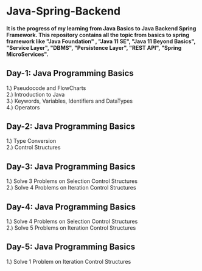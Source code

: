# Java-Spring-Backend
#### It is the progress of my learning from Java Basics to Java Backend Spring Framework. This repository contains all the topic from basics to spring framework like "Java Foundation" , "Java 11 SE", "Java 11 Beyond Basics", "Service Layer", "DBMS", "Persistence Layer", "REST API", "Spring MicroServices".

## Day-1: Java Programming Basics
1.) Pseudocode and FlowCharts\
2.) Introduction to Java\
3.) Keywords, Variables, Identifiers and DataTypes\
4.) Operators

## Day-2: Java Programming Basics
1.) Type Conversion\
2.) Control Structures

## Day-3: Java Programming Basics
1.) Solve 3 Problems on Selection Control Structures\
2.) Solve 4 Problems on Iteration Control Structures

## Day-4: Java Programming Basics
1.) Solve 4 Problems on Selection Control Structures\
2.) Solve 5 Problems on Iteration Control Structures

## Day-5: Java Programming Basics
1.) Solve 1 Problem on Iteration Control Structures
